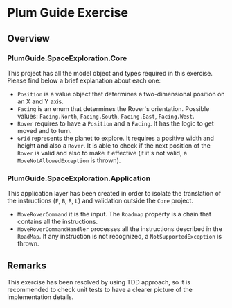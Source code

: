# Plum Guide Exercise

## Overview

### PlumGuide.SpaceExploration.Core
This project has all the model object and types required in this exercise. Please find below a brief explanation about each one:
- `Position` is a value object that determines a two-dimensional position on an X and Y axis.
- `Facing` is an enum that determines the Rover's orientation. Possible values: `Facing.North`, `Facing.South`, `Facing.East`, `Facing.West`.
- `Rover` requires to have a `Position` and a `Facing`. It has the logic to get moved and to turn.
- `Grid` represents the planet to explore. It requires a positive width and height and also a `Rover`. It is able to check if the next position of the `Rover` is valid and also to make it effective (it it's not valid, a `MoveNotAllowedException` is thrown).


### PlumGuide.SpaceExploration.Application
This application layer has been created in order to isolate the translation of the instructions (`F`, `B`, `R`, `L`) and validation outside the `Core` project.

- `MoveRoverCommand` it is the input. The `Roadmap` property is a chain that contains all the instructions.
- `MoveRoverCommandHandler` processes all the instructions described in the `RoadMap`. If any instruction is not recognized, a `NotSupportedException` is thrown.

## Remarks

This exercise has been resolved by using TDD approach, so it is recommended to check unit tests to have a clearer picture of the implementation details.
